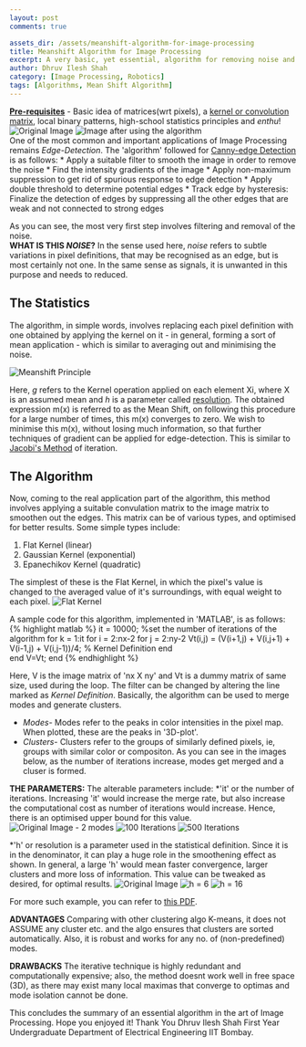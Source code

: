 ```yaml
---
layout: post
comments: true

assets_dir: /assets/meanshift-algorithm-for-image-processing
title: Meanshift Algorithm for Image Processing
excerpt: A very basic, yet essential, algorithm for removing noise and forming Clusters in an image.
author: Dhruv Ilesh Shah
category: [Image Processing, Robotics]
tags: [Algorithms, Mean Shift Algorithm]
---
```

**<u>Pre-requisites</u>** - Basic idea of matrices(wrt pixels), a <a href="https://en.wikipedia.org/wiki/Kernel_(image_processing)">kernel or convolution matrix</a>, local binary patterns, high-school statistics principles and *enthu*!
![Original Image]({{page.assets_dir}}/demo_org.png) ![Image after using the algorithm]({{page.assets_dir}}/demo_4.png) <br />
One of the most common and important applications of Image Processing remains *Edge-Detection*. The 'algorithm' followed for <a href="https://en.wikipedia.org/wiki/Canny_edge_detector">Canny-edge Detection</a> is as follows:
	*	Apply a suitable filter to smooth the image in order to remove the noise
	*	Find the intensity gradients of the image
	*	Apply non-maximum suppression to get rid of spurious response to edge detection
	*	Apply double threshold to determine potential edges
	*	Track edge by hysteresis: Finalize the detection of edges by suppressing all the other edges that are weak and not connected to strong edges

As you can see, the most very first step involves filtering and removal of the noise. <br />
**WHAT IS THIS *NOISE*?**
In the sense used here, *noise* refers to subtle variations in pixel definitions, that may be recognised as an edge, but is most certainly not one. In the same sense as signals, it is unwanted in this purpose and needs to reduced.

The Statistics
---------------
The algorithm, in simple words, involves replacing each pixel definition with one obtained by applying the kernel on it - in general, forming a sort of mean application - which is similar to averaging out and minimising the noise.

![Meanshift Principle]({{page.assets_dir}}/meanshift_fx.png)

Here, *g* refers to the Kernel operation applied on each element Xi, where X is an assumed mean and *h* is a parameter called <u>resolution</u>. The obtained expression m(x) is referred to as the Mean Shift, on following this procedure for a large number of times, this m(x) converges to zero. We wish to minimise this m(x), without losing much information, so that further techniques of gradient can be applied for edge-detection. This is similar to <a href="http://mathworld.wolfram.com/JacobiMethod.html">Jacobi's Method</a> of iteration.

The Algorithm
--------------
Now, coming to the real application part of the algorithm, this method involves applying a suitable convulation matrix to the image matrix to smoothen out the edges. This matrix can be of various types, and optimised for better results. Some simple types include:
1.	Flat Kernel (linear)
2.	Gaussian Kernel (exponential)
3.	Epanechikov Kernel (quadratic)

The simplest of these is the Flat Kernel, in which the pixel's value is changed to the averaged value of it's surroundings, with equal weight to each pixel. ![Flat Kernel]({{page.assets_dir}}/flat_kernel.png)

A sample code for this algorithm, implemented in 'MATLAB',  is as follows:
{% highlight matlab %}
	it = 10000; %set the number of iterations of the algorithm
	for k = 1:it
    	for i = 2:nx-2
        	for j = 2:ny-2
            	Vt(i,j) = (V(i+1,j) + V(i,j+1) + V(i-1,j) + V(i,j-1))/4; % Kernel Definition
        	end        
    	end
    	V=Vt;
	end
{% endhighlight %}

Here, V is the image matrix of 'nx X ny' and Vt is a dummy matrix of same size, used during the loop. The filter can be changed by altering the line marked as *Kernel Definition*.
Basically, the algorithm can be used to merge modes and generate clusters.
* *Modes*- Modes refer to the peaks in color intensities in the pixel map. When plotted, these are the peaks in '3D-plot'.
* *Clusters*- Clusters refer to the groups of similarly defined pixels, ie, groups with similar color or compositon.
As you can see in the images below, as the number of iterations increase, modes get merged and a cluser is formed.

**THE PARAMETERS:** The alterable parameters include:
*'it' or the number of iterations. Increasing 'it' would increase the merge rate, but also increase the computational cost as number of iterations would increase. Hence, there is an optimised upper bound for this value.
![Original Image - 2 modes]({{page.assets_dir}}/Meanshift0.jpg) ![100 Iterations]({{page.assets_dir}}/Meanshift100.jpg) ![500 Iterations]({{page.assets_dir}}/Meanshift500.jpg)

*'h' or resolution is a parameter used in the statistical definition. Since it is in the denominator, it can play a huge role in the smoothening effect as shown. In general, a large 'h' would mean faster convergence, larger clusters and more loss of information. This value can be tweaked as desired, for optimal results.
![Original Image]({{page.assets_dir}}/meanshift_H_org.png) ![h = 6]({{page.assets_dir}}/meanshift_H_6.png) ![h = 16]({{page.assets_dir}}/meanshift_H_16.png)

For more such example, you can refer to <a href="https://www.inf.tu-dresden.de/content/institutes/ki/is/VORTRAG/Vortrag_Huong_Nguyen.pdf">this PDF</a>.

**ADVANTAGES**
Comparing with other clustering algo K-means, it does not ASSUME any cluster etc. and the algo ensures that clusters are sorted automatically. Also, it is robust and works for any no. of (non-predefined) modes.

**DRAWBACKS**
The iterative technique is highly redundant and computationally expensive; also, the method doesnt work well in free space (3D), as there may exist many local maximas that converge to optimas and mode isolation cannot be done.

This concludes the summary of an essential algorithm in the art of Image Processing. Hope you enjoyed it!
Thank You
Dhruv Ilesh Shah
First Year Undergraduate
Department of Electrical Engineering
IIT Bombay.
